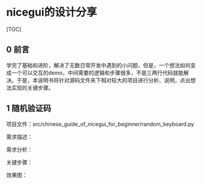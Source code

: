 # nicegui的设计分享

[TOC]

## 0 前言

学完了基础和进阶，解决了无数日常开发中遇到的小问题，但是，一个想法如何变成一个可以交互的demo，中间需要的逻辑和步骤很多，不是三两行代码就能解决。于是，本说明书将针对源码文件夹下相对较大的项目进行分析、说明，点出想法实现的关键步骤。

## 1 随机验证码

项目文件：src/chinese_guide_of_nicegui_for_beginner/random_keyboard.py

需求描述：

需求分析：

关键步骤：

效果图：